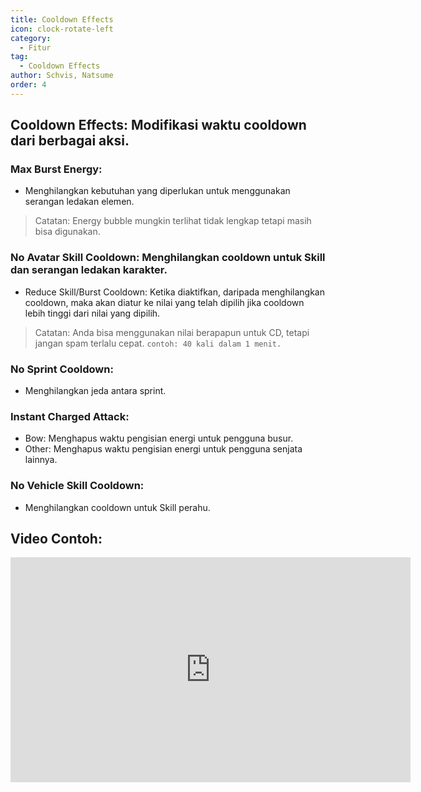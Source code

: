 ```yaml
---
title: Cooldown Effects
icon: clock-rotate-left
category:
  - Fitur
tag:
  - Cooldown Effects
author: Schvis, Natsume
order: 4
---
```


## Cooldown Effects:  Modifikasi waktu cooldown dari berbagai aksi.
### Max Burst Energy:
- Menghilangkan kebutuhan yang diperlukan untuk menggunakan serangan ledakan elemen.
> Catatan: Energy bubble mungkin terlihat tidak lengkap tetapi masih bisa digunakan.
### No Avatar Skill Cooldown: Menghilangkan cooldown untuk Skill dan serangan ledakan karakter.
- Reduce Skill/Burst Cooldown: Ketika diaktifkan, daripada menghilangkan cooldown, maka akan diatur ke nilai yang telah dipilih jika cooldown lebih tinggi dari nilai yang dipilih.
> Catatan: Anda bisa menggunakan nilai berapapun untuk CD, tetapi jangan spam terlalu cepat. `contoh: 40 kali dalam 1 menit.`
### No Sprint Cooldown:
- Menghilangkan jeda antara sprint.
### Instant Charged Attack:
- Bow: Menghapus waktu pengisian energi untuk pengguna busur.
- Other: Menghapus waktu pengisian energi untuk pengguna senjata lainnya.
### No Vehicle Skill Cooldown:
- Menghilangkan cooldown untuk Skill perahu.

## Video Contoh:

<div class="iframe-container"><iframe width="640" height="360" src="https://www.youtube.com/embed/qv5ykSL3Ojw?list=PL5eI1Tb64p56g27qfYk7VuFTz4FK6YrKa" title="Korepi - Cooldown Effects" frameborder="0" allow="accelerometer; autoplay; clipboard-write; encrypted-media; gyroscope; picture-in-picture; web-share" allowfullscreen></iframe></div>